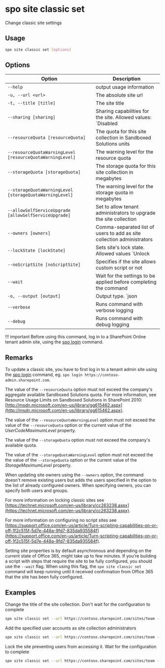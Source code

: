 # spo site classic set

Change classic site settings

## Usage

```sh
spo site classic set [options]
```

## Options

Option|Description
------|-----------
`--help`|output usage information
`-u, --url <url>`|The absolute site url
`-t, --title [title]`|The site title
`--sharing [sharing]`|Sharing capabilities for the site. Allowed values: `Disabled|ExternalUserSharingOnly|ExternalUserAndGuestSharing|ExistingExternalUserSharingOnly`
`--resourceQuota [resourceQuota]`|The quota for this site collection in Sandboxed Solutions units
`--resourceQuotaWarningLevel [resourceQuotaWarningLevel]`|The warning level for the resource quota
`--storageQuota [storageQuota]`|The storage quota for this site collection in megabytes
`--storageQuotaWarningLevel [storageQuotaWarningLevel]`|The warning level for the storage quota in megabytes
`--allowSelfServiceUpgrade [allowSelfServiceUpgrade]`|Set to allow tenant administrators to upgrade the site collection
`--owners [owners]`|Comma-separated list of users to add as site collection administrators
`--lockState [lockState]`|Sets site's lock state. Allowed values `Unlock|NoAdditions|ReadOnly|NoAccess`
`--noScriptSite [noScriptSite]`|Specifies if the site allows custom script or not
`--wait`|Wait for the settings to be applied before completing the command
`-o, --output [output]`|Output type. `json|text`. Default `text`
`--verbose`|Runs command with verbose logging
`--debug`|Runs command with debug logging

!!! important
    Before using this command, log in to a SharePoint Online tenant admin site, using the [spo login](../login.md) command.

## Remarks

To update a classic site, you have to first log in to a tenant admin site using the [spo login](../login.md) command, eg. `spo login https://contoso-admin.sharepoint.com`.

The value of the `--resourceQuota` option must not exceed the company's aggregate available Sandboxed Solutions quota. For more information, see Resource Usage Limits on Sandboxed Solutions in SharePoint 2010: [http://msdn.microsoft.com/en-us/library/gg615462.aspx](http://msdn.microsoft.com/en-us/library/gg615462.aspx).

The value of the `--resourceQuotaWarningLevel` option must not exceed the value of the `--resourceQuota` option or the current value of the _UserCodeMaximumLevel_ property.

The value of the `--storageQuota` option must not exceed the company's available quota.

The value of the `--storageQuotaWarningLevel` option must not exceed the the value of the `--storageQuota` option or the current value of the _StorageMaximumLevel_ property.

When updating site owners using the `--owners` option, the command doesn't remove existing users but adds the users specified in the option to the list of already configured owners. When specifying owners, you can specify both users and groups.

For more information on locking classic sites see [https://technet.microsoft.com/en-us/library/cc263238.aspx](https://technet.microsoft.com/en-us/library/cc263238.aspx).

For more information on configuring no script sites see [https://support.office.com/en-us/article/Turn-scripting-capabilities-on-or-off-1f2c515f-5d7e-448a-9fd7-835da935584f](https://support.office.com/en-us/article/Turn-scripting-capabilities-on-or-off-1f2c515f-5d7e-448a-9fd7-835da935584f).

Setting site properties is by default asynchronous and depending on the current state of Office 365, might take up to few minutes. If you're building a script with steps that require the site to be fully configured, you should use the `--wait` flag. When using this flag, the `spo site classic set` command will keep running until it received confirmation from Office 365 that the site has been fully configured.

## Examples

Change the title of the site collection. Don't wait for the configuration to complete

```sh
spo site classic set --url https://contoso.sharepoint.com/sites/team --title Team
```

Add the specified user accounts as site collection administrators

```sh
spo site classic set --url https://contoso.sharepoint.com/sites/team --owners joe@contoso.com,steve@contoso.com
```

Lock the site preventing users from accessing it. Wait for the configuration to complete

```sh
spo site classic set --url https://contoso.sharepoint.com/sites/team --LockState NoAccess --wait
```